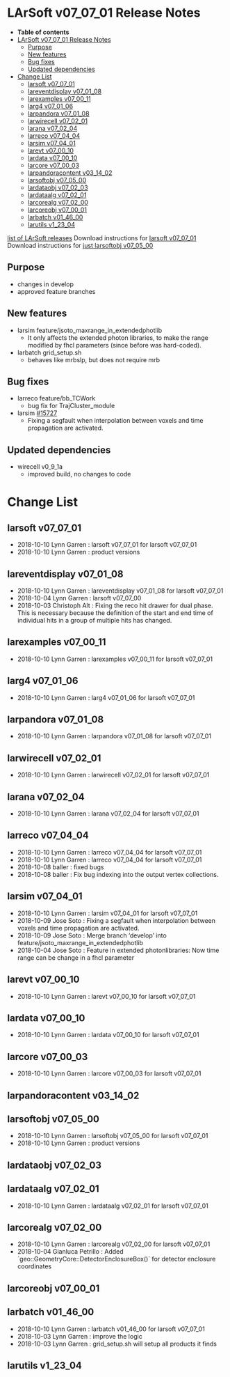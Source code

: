 LArSoft v07_07_01 Release Notes
======================================================================

-   **Table of contents**
-   [LArSoft v07_07_01 Release Notes](#LArSoft-v07_07_01-Release-Notes)
    -   [Purpose](#Purpose)
    -   [New features](#New-features)
    -   [Bug fixes](#Bug-fixes)
    -   [Updated dependencies](#Updated-dependencies)
-   [Change List](#Change-List)
    -   [larsoft v07_07_01](#larsoft-v07_07_01)
    -   [lareventdisplay v07_01_08](#lareventdisplay-v07_01_08)
    -   [larexamples v07_00_11](#larexamples-v07_00_11)
    -   [larg4 v07_01_06](#larg4-v07_01_06)
    -   [larpandora v07_01_08](#larpandora-v07_01_08)
    -   [larwirecell v07_02_01](#larwirecell-v07_02_01)
    -   [larana v07_02_04](#larana-v07_02_04)
    -   [larreco v07_04_04](#larreco-v07_04_04)
    -   [larsim v07_04_01](#larsim-v07_04_01)
    -   [larevt v07_00_10](#larevt-v07_00_10)
    -   [lardata v07_00_10](#lardata-v07_00_10)
    -   [larcore v07_00_03](#larcore-v07_00_03)
    -   [larpandoracontent v03_14_02](#larpandoracontent-v03_14_02)
    -   [larsoftobj v07_05_00](#larsoftobj-v07_05_00)
    -   [lardataobj v07_02_03](#lardataobj-v07_02_03)
    -   [lardataalg v07_02_01](#lardataalg-v07_02_01)
    -   [larcorealg v07_02_00](#larcorealg-v07_02_00)
    -   [larcoreobj v07_00_01](#larcoreobj-v07_00_01)
    -   [larbatch v01_46_00](#larbatch-v01_46_00)
    -   [larutils v1_23_04](#larutils-v1_23_04)

[list of LArSoft releases](LArSoft_release_list)
Download instructions for [larsoft v07_07_01](http://scisoft.fnal.gov/scisoft/bundles/larsoft/v07_07_01/larsoft-v07_07_01.html)
Download instructions for [just larsoftobj v07_05_00](http://scisoft.fnal.gov/scisoft/bundles/larsoftobj/v07_05_00/larsoftobj-v07_05_00.html)

Purpose
--------------------

-   changes in develop
-   approved feature branches

New features
------------------------------

-   larsim feature/jsoto_maxrange_in_extendedphotlib
    -   It only affects the extended photon libraries, to make the range modified by fhcl parameters (since before was hard-coded).
-   larbatch grid_setup.sh
    -   behaves like mrbslp, but does not require mrb

Bug fixes
------------------------

-   larreco feature/bb_TCWork
    -   bug fix for TrajCluster_module
-   larsim [\#15727](/redmine/issues/15727 "Task: Update simulation to support arbitrary drift direction (Closed)")
    -   Fixing a segfault when interpolation between voxels and time propagation are activated.

Updated dependencies
----------------------------------------------

-   wirecell v0_9_1a
    -   improved build, no changes to code

Change List
============================

larsoft v07_07_01
------------------------------------------

-   2018-10-10 Lynn Garren : larsoft v07_07_01 for larsoft v07_07_01
-   2018-10-10 Lynn Garren : product versions

lareventdisplay v07_01_08
----------------------------------------------------------

-   2018-10-10 Lynn Garren : lareventdisplay v07_01_08 for larsoft v07_07_01
-   2018-10-04 Lynn Garren : larsoft v07_07_00
-   2018-10-03 Christoph Alt : Fixing the reco hit drawer for dual phase. This is necessary because the definition of the start and end time of individual hits in a group of multiple hits has changed.

larexamples v07_00_11
--------------------------------------------------

-   2018-10-10 Lynn Garren : larexamples v07_00_11 for larsoft v07_07_01

larg4 v07_01_06
--------------------------------------

-   2018-10-10 Lynn Garren : larg4 v07_01_06 for larsoft v07_07_01

larpandora v07_01_08
------------------------------------------------

-   2018-10-10 Lynn Garren : larpandora v07_01_08 for larsoft v07_07_01

larwirecell v07_02_01
--------------------------------------------------

-   2018-10-10 Lynn Garren : larwirecell v07_02_01 for larsoft v07_07_01

larana v07_02_04
----------------------------------------

-   2018-10-10 Lynn Garren : larana v07_02_04 for larsoft v07_07_01

larreco v07_04_04
------------------------------------------

-   2018-10-10 Lynn Garren : larreco v07_04_04 for larsoft v07_07_01
-   2018-10-10 Lynn Garren : larreco v07_04_04 for larsoft v07_07_01
-   2018-10-08 baller : fixed bugs
-   2018-10-08 baller : Fix bug indexing into the output vertex collections.

larsim v07_04_01
----------------------------------------

-   2018-10-10 Lynn Garren : larsim v07_04_01 for larsoft v07_07_01
-   2018-10-09 Jose Soto : Fixing a segfault when interpolation between voxels and time propagation are activated.
-   2018-10-09 Jose Soto : Merge branch ‘develop’ into feature/jsoto_maxrange_in_extendedphotlib
-   2018-10-04 Jose Soto : Feature in extended photonlibraries: Now time range can be change in a fhcl parameter

larevt v07_00_10
----------------------------------------

-   2018-10-10 Lynn Garren : larevt v07_00_10 for larsoft v07_07_01

lardata v07_00_10
------------------------------------------

-   2018-10-10 Lynn Garren : lardata v07_00_10 for larsoft v07_07_01

larcore v07_00_03
------------------------------------------

-   2018-10-10 Lynn Garren : larcore v07_00_03 for larsoft v07_07_01

larpandoracontent v03_14_02
--------------------------------------------------------------

larsoftobj v07_05_00
------------------------------------------------

-   2018-10-10 Lynn Garren : larsoftobj v07_05_00 for larsoft v07_07_01
-   2018-10-10 Lynn Garren : product versions

lardataobj v07_02_03
------------------------------------------------

lardataalg v07_02_01
------------------------------------------------

-   2018-10-10 Lynn Garren : lardataalg v07_02_01 for larsoft v07_07_01

larcorealg v07_02_00
------------------------------------------------

-   2018-10-10 Lynn Garren : larcorealg v07_02_00 for larsoft v07_07_01
-   2018-10-04 Gianluca Petrillo : Added \`geo::GeometryCore::DetectorEnclosureBox()\` for detector enclosure coordinates

larcoreobj v07_00_01
------------------------------------------------

larbatch v01_46_00
--------------------------------------------

-   2018-10-10 Lynn Garren : larbatch v01_46_00 for larsoft v07_07_01
-   2018-10-03 Lynn Garren : improve the logic
-   2018-10-03 Lynn Garren : grid_setup.sh will setup all products it finds

larutils v1_23_04
------------------------------------------
